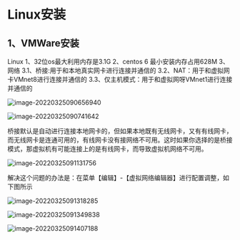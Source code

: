 # Linux安装

## 1、VMWare安装

Linux
1、32位os最大利用内存是3.1G
2、centos 6 最小安装内存占用628M
3、网络
3.1、桥接:用于和本地真实网卡进行连接并通信的
3.2、NAT：用于和虚拟网卡VMnet8进行连接并通信的
3.3、仅主机模式：用于和虚拟网呀VMnet1进行连接并通信的

![image-20220325090656940](C:/Users/zhangyanqing/AppData/Roaming/Typora/typora-user-images/image-20220325090656940.png)

![image-20220325090741642](C:/Users/zhangyanqing/AppData/Roaming/Typora/typora-user-images/image-20220325090741642.png)

桥接默认是自动进行连接本地网卡的，但如果本地既有无线网卡，又有有线网卡，而无线网卡是连通可用的，有线网卡没有接网络不可用。这时如果你选择的是桥接模式，那虚拟机有可能连接上的是有线网卡，而导致虚拟机网络不可用。

![image-20220325091131756](C:/Users/zhangyanqing/AppData/Roaming/Typora/typora-user-images/image-20220325091131756.png)

解决这个问题的办法是：在菜单【编辑】-【虚拟网络编辑器】进行配置调整，如下图所示

![image-20220325091318285](C:/Users/zhangyanqing/AppData/Roaming/Typora/typora-user-images/image-20220325091318285.png)

![image-20220325091349838](C:/Users/zhangyanqing/AppData/Roaming/Typora/typora-user-images/image-20220325091349838.png)

![image-20220325091407188](C:/Users/zhangyanqing/AppData/Roaming/Typora/typora-user-images/image-20220325091407188.png)
